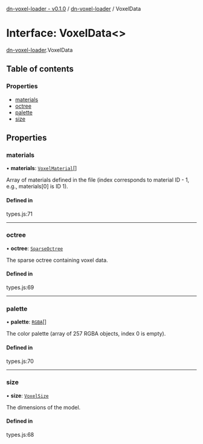 [dn-voxel-loader - v0.1.0](../README.md) / [dn-voxel-loader](../modules/dn_voxel_loader.md) / VoxelData

# Interface: VoxelData\<\>

[dn-voxel-loader](../modules/dn_voxel_loader.md).VoxelData

## Table of contents

### Properties

- [materials](dn_voxel_loader.VoxelData.md#materials)
- [octree](dn_voxel_loader.VoxelData.md#octree)
- [palette](dn_voxel_loader.VoxelData.md#palette)
- [size](dn_voxel_loader.VoxelData.md#size)

## Properties

### materials

• **materials**: [`VoxelMaterial`](dn_voxel_loader_types.VoxelMaterial.md)[]

Array of materials defined in the file (index corresponds to material ID - 1, e.g., materials[0] is ID 1).

#### Defined in

types.js:71

---

### octree

• **octree**: [`SparseOctree`](../classes/dn_voxel_loader_octree.SparseOctree.md)

The sparse octree containing voxel data.

#### Defined in

types.js:69

---

### palette

• **palette**: [`RGBA`](dn_voxel_loader_types.RGBA.md)[]

The color palette (array of 257 RGBA objects, index 0 is empty).

#### Defined in

types.js:70

---

### size

• **size**: [`VoxelSize`](dn_voxel_loader_types.VoxelSize.md)

The dimensions of the model.

#### Defined in

types.js:68
